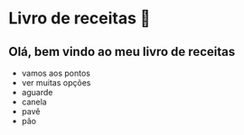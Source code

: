 # Livro de receitas 📖

## Olá, bem vindo ao meu livro de receitas

- vamos aos pontos
- ver muitas opções
- aguarde
- canela
- pavê
- pão
